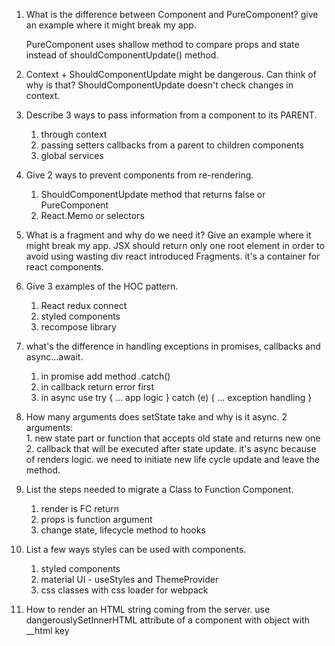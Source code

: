 1. What is the difference between Component and PureComponent? give an
example where it might break my app.

    PureComponent uses shallow method to compare props and state instead of shouldComponentUpdate() method. 

2. Context + ShouldComponentUpdate might be dangerous. Can think of
why is that?
    ShouldComponentUpdate doesn't check changes in context.
     
3. Describe 3 ways to pass information from a component to its PARENT.
    1. through context
    2. passing setters callbacks from a parent to children components 
    3. global services 
    
4. Give 2 ways to prevent components from re-rendering.
    1. ShouldComponentUpdate method that returns false or PureComponent 
    2. React.Memo or selectors
    
5. What is a fragment and why do we need it? Give an example where it
might break my app.
    JSX should return only one root element in order to avoid using wasting div react introduced Fragments. it's a container for react components.
     
     
6. Give 3 examples of the HOC pattern.
    1. React redux connect
    2. styled components 
    3. recompose library 
    
7. what's the difference in handling exceptions in promises, callbacks and
async...await.
    1. in promise add method .catch()
    2. in callback return error first
    3. in async use try { ... app logic } catch (e) { ... exception handling } 

8. How many arguments does setState take and why is it async.
    2 arguments:  
        1. new state part or function that accepts old state and returns new one 
        2. callback that will be executed after state update.
    it's async because of renders logic. we need to initiate new life cycle update and leave the method. 
       
9. List the steps needed to migrate a Class to Function Component.
    1. render is FC return
    2. props is function argument 
    3. change state, lifecycle method to hooks  

10. List a few ways styles can be used with components.
    1. styled components 
    2. material UI - useStyles and ThemeProvider
    3. css classes with css loader for webpack 
    
11. How to render an HTML string coming from the server.
    use  dangerouslySetInnerHTML attribute of a component with object with __html key  
